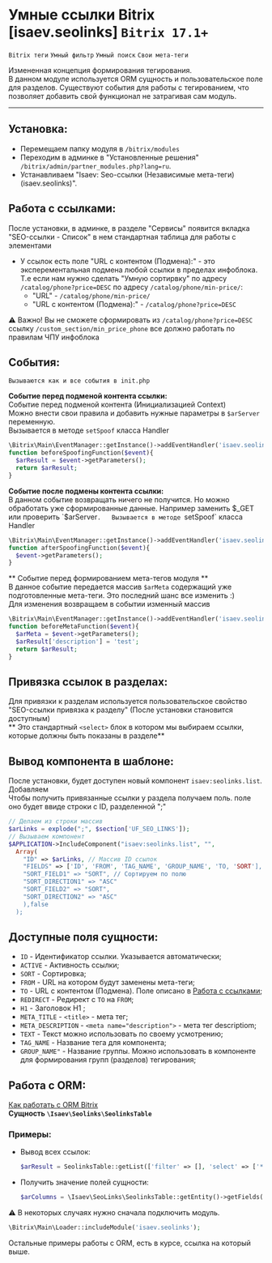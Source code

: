 # Умные ссылки Bitrix [isaev.seolinks] `Bitrix 17.1+`

`Bitrix теги` `Умный фильтр` `Умный поиск` `Свои мета-теги`

Измененная концепция формирования тегирования.  
В данном модуле используется ORM сущность и пользовательское поле для разделов. Существуют события для работы с тегированием, что позволяет добавить свой функционал не затрагивая сам модуль.  
 
---
## Установка:  
* Перемещаем папку модуля в `/bitrix/modules` 
* Переходим в админке в "Установленные решения" `/bitrix/admin/partner_modules.php?lang=ru`.
* Устанавливаем "Isaev: Seo-ссылки (Независимые мета-теги) (isaev.seolinks)".  
## Работа с ссылками:  
После установки, в админке, в разделе "Сервисы" появится вкладка "SEO-ссылки - Cписок" в нем стандартная таблица для работы с элементами
* У ссылок есть поле "URL с контентом (Подмена):" - это эксперементальная подмена любой ссылки в пределах инфоблока.
Т.е если нам нужно сделать "Умную сортирвку" по адресу `/catalog/phone?price=DESC` по адресу `/catalog/phone/min-price/`:
  * "URL" - `/catalog/phone/min-price/`
  * "URL с контентом (Подмена):" - `/catalog/phone?price=DESC`  
  
:warning:  Важно! Вы не сможете сформировать из `/catalog/phone?price=DESC` ссылку `/custom_section/min_price_phone` все должно работать по правилам ЧПУ инфоблока
## События:  
`Вызываются как и все события в init.php`  

**Событие перед подменой контента ссылки:**  
Событие перед подменой контента (Инициализацией Context)  
Можно внести свои правила и добавить нужные параметры в `$arServer` переменную.  
Вызывается в методе `setSpoof` класса Handler  
```PHP
\Bitrix\Main\EventManager::getInstance()->addEventHandler('isaev.seolinks','beforeFindSpoof','beforeSpoofingFunction');
function beforeSpoofingFunction($event){
  $arResult = $event->getParameters();
  return $arResult;
}
```

**Событие после подмены контента ссылки:**  
В данном событие возвращать ничего не получится. Но можно обработать уже сформированные данные. Например заменить $_GET или проверить `$arServer`.  
Вызывается в методе `setSpoof` класса Handler
```PHP
\Bitrix\Main\EventManager::getInstance()->addEventHandler('isaev.seolinks','afterSpoofing','afterSpoofingFunction');
function afterSpoofingFunction($event){
  $event->getParameters();
}
```
** Событие перед формированием мета-тегов модуля **  
В данное событие передается массив `$arMeta` содержащий уже подготовленные мета-теги. Это последний шанс все изменить :)  
Для изменения возвращаем в событии изменный массив  
```PHP
\Bitrix\Main\EventManager::getInstance()->addEventHandler('isaev.seolinks','beforeMeta','beforeMetaFunction');
function beforeMetaFunction($event){
  $arMeta = $event->getParameters();
  $arResult['description'] = 'test';
  return $arResult;
}
```  
## Привязка ссылок в разделах:  
Для привязки к разделам используется пользовательское свойство "SEO-ссылки привязка к разделу" (После установки становится доступным)  
** Это стандартный `<select>` блок в котором мы выбираем ссылки, которые должны быть показаны в разделе**

## Вывод компонента в шаблоне: 
После установки, будет доступен новый компонент `isaev:seolinks.list`. Добавляем  
Чтобы получить привязанные ссылки у раздела получаем поль. поле оно будет ввиде строки c ID, разделенной ";"  

```PHP
// Делаем из строки массив 
$arLinks = explode(";", $section['UF_SEO_LINKS']);
// Вызываем компонент
$APPLICATION->IncludeComponent("isaev:seolinks.list", "", 
  Array(
    "ID" => $arLinks, // Массив ID ссылок
    "FIELDS" => ['ID', 'FROM', 'TAG_NAME', 'GROUP_NAME', 'TO, 'SORT'], // Можем указать дополнительные поля, которые хотим вывести 
    "SORT_FIELD1" => "SORT", // Сортируем по полю
    "SORT_DIRECTION1" => "ASC"
    "SORT_FIELD2" => "SORT",
    "SORT_DIRECTION2" => "ASC"
    ),false
  );
```

## Доступные поля сущности: 
* `ID` - Идентификатор ссылки. Указывается автоматически;
* `ACTIVE` - Активность ссылки;
* `SORT` - Сортировка;
* `FROM` - URL на котором будут заменены мета-теги;
* `TO` - URL с контентом (Подмена). Поле описано в [Работа с ссылками](#работа-с-ссылками);
* `REDIRECT` - Редирект с `TO` на `FROM`;
* `H1` - Заголовок H1 ;
* `META_TITLE` - `<title>` - мета тег;
* `META_DESCRIPTION` - `<meta name="description">` - мета тег descriptiom;
* `TEXT` - Текст можно использовать по своему усмотрению;
* `TAG_NAME` - Название тега для компонента;
* `GROUP_NAME"` - Название группы. Можно использовать в компоненте для формирования групп (разделов) тегирования;

## Работа с ORM:  
[Как работать с ORM Bitrix](https://dev.1c-bitrix.ru/learning/course/index.php?COURSE_ID=43&CHAPTER_ID=05748)  
**Сущность `\Isaev\Seolinks\SeolinksTable`**  

### Примеры:  
* Вывод всех ссылок: 
    ```PHP
    $arResult = SeolinksTable::getList(['filter' => [], 'select' => ['*']])->fetchAll();
    ```
* Получить значение полей сущности:
    ```PHP
    $arColumns = \Isaev\SeoLinks\SeolinksTable::getEntity()->getFields();
    ```  

:warning:   В некоторых случаях нужно сначала подключить модуль. 
```PHP
\Bitrix\Main\Loader::includeModule('isaev.seolinks');
```
Остальные примеры работы с ORM, есть в курсе, ссылка на который выше.